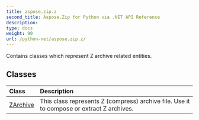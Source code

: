 ```yaml
---
title: aspose.zip.z
second_title: Aspose.Zip for Python via .NET API Reference
description: 
type: docs
weight: 90
url: /python-net/aspose.zip.z/
---
```



Contains classes which represent Z archive related entities.

## Classes
| Class | Description |
| :- | :- |
|[ZArchive](/zip/python-net/aspose.zip.z/zarchive/)|This class represents Z (compress) archive file. Use it to compose or extract Z archives.|

